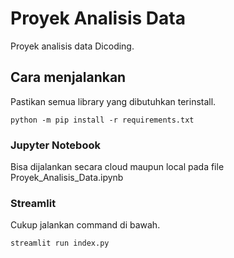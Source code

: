# Proyek Analisis Data
Proyek analisis data Dicoding.

## Cara menjalankan
Pastikan semua library yang dibutuhkan terinstall.

`python -m pip install -r requirements.txt`

### Jupyter Notebook
Bisa dijalankan secara cloud maupun local pada file Proyek_Analisis_Data.ipynb

### Streamlit
Cukup jalankan command di bawah.

`streamlit run index.py`